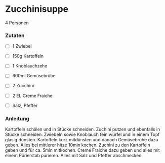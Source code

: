 # Zucchinisuppe
4 Personen

### Zutaten

 - [ ] 1 Zwiebel
 - [ ] 150g Kartoffeln
 - [ ] 1 Knoblauchzehe
 - [ ] 600ml Gemüsebrühe
 - [ ] 2 Zucchini
 - [ ] 2 EL Creme Fraiche
 - [ ] Salz, Pfeffer
 

  
### Anleitung
Kartoffeln schälen und in Stücke schneiden. Zuchini putzen und ebenfalls in Stücke schneiden.
Zwiebeln sowie Knoblauch fein würfel und in einem Topf glasig dünsten. Kartoffeln kurz mitdünsten und danach 
Gemüsebrühe dazu geben. Alles bei mittlerer hitze 10min kochen. Zuchini zu den Kartoffeln geben und für ca. 5min mitkochen.
Creme Fraiche dazu geben und alles mit einem Pürierstab pürieren. Alles mit Salz und Pfeffer abschmecken.
